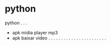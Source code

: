 # python
python . . .

- apk midia player mp3
- apk baixar video
. . . . . . . . . . . . . . . . . . . . . . .
